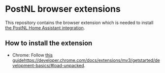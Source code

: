 # PostNL browser extensions

This repository contains the browser extension which is needed to install [the PostNL Home Assistant integration](https://github.com/arjenbos/ha-postnl).


## How to install the extension
- Chrome: Follow [this guide](https://developer.chrome.com/docs/extensions/mv3/getstarted/development-basics/#load-unpacked)https://developer.chrome.com/docs/extensions/mv3/getstarted/development-basics/#load-unpacked.
